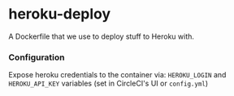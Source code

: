 # heroku-deploy

A Dockerfile that we use to deploy stuff to Heroku with.

### Configuration

Expose heroku credentials to the container via: `HEROKU_LOGIN` and `HEROKU_API_KEY` variables (set in CircleCI's UI or `config.yml`)
